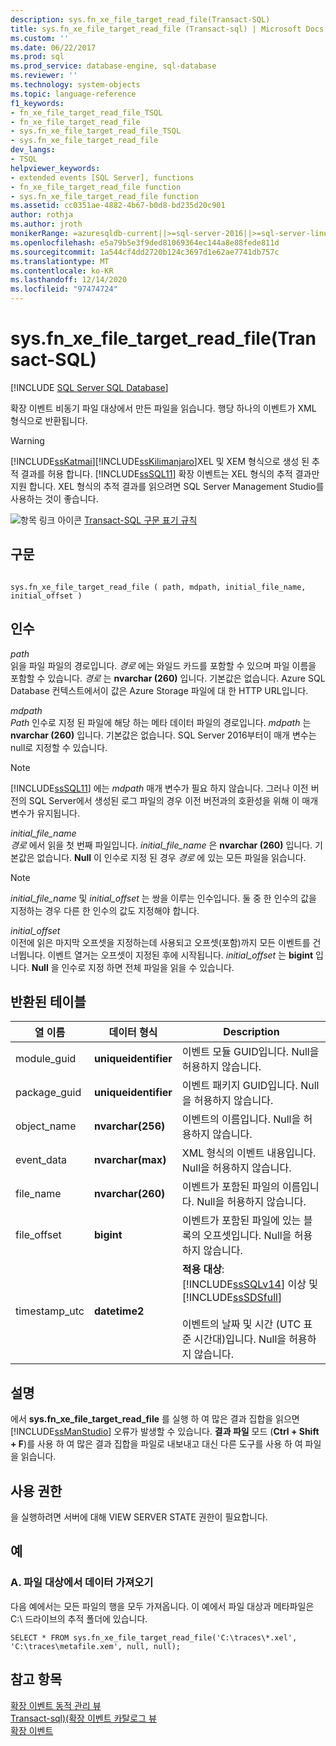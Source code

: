 ```yaml
---
description: sys.fn_xe_file_target_read_file(Transact-SQL)
title: sys.fn_xe_file_target_read_file (Transact-sql) | Microsoft Docs
ms.custom: ''
ms.date: 06/22/2017
ms.prod: sql
ms.prod_service: database-engine, sql-database
ms.reviewer: ''
ms.technology: system-objects
ms.topic: language-reference
f1_keywords:
- fn_xe_file_target_read_file_TSQL
- fn_xe_file_target_read_file
- sys.fn_xe_file_target_read_file_TSQL
- sys.fn_xe_file_target_read_file
dev_langs:
- TSQL
helpviewer_keywords:
- extended events [SQL Server], functions
- fn_xe_file_target_read_file function
- sys.fn_xe_file_target_read_file function
ms.assetid: cc0351ae-4882-4b67-b0d8-bd235d20c901
author: rothja
ms.author: jroth
monikerRange: =azuresqldb-current||>=sql-server-2016||>=sql-server-linux-2017||=azuresqldb-mi-current
ms.openlocfilehash: e5a79b5e3f9ded81069364ec144a8e88fede811d
ms.sourcegitcommit: 1a544cf4dd2720b124c3697d1e62ae7741db757c
ms.translationtype: MT
ms.contentlocale: ko-KR
ms.lasthandoff: 12/14/2020
ms.locfileid: "97474724"
---
```

# <a name="sysfn_xe_file_target_read_file-transact-sql"></a>sys.fn_xe_file_target_read_file(Transact-SQL)
[!INCLUDE [SQL Server SQL Database](../../includes/applies-to-version/sql-asdb.md)]

  확장 이벤트 비동기 파일 대상에서 만든 파일을 읽습니다. 행당 하나의 이벤트가 XML 형식으로 반환됩니다.  
  
> [!WARNING]  
>  [!INCLUDE[ssKatmai](../../includes/sskatmai-md.md)][!INCLUDE[ssKilimanjaro](../../includes/sskilimanjaro-md.md)]XEL 및 XEM 형식으로 생성 된 추적 결과를 허용 합니다. [!INCLUDE[ssSQL11](../../includes/sssql11-md.md)] 확장 이벤트는 XEL 형식의 추적 결과만 지원 합니다. XEL 형식의 추적 결과를 읽으려면 SQL Server Management Studio를 사용하는 것이 좋습니다.    
  
 ![항목 링크 아이콘](../../database-engine/configure-windows/media/topic-link.gif "항목 링크 아이콘") [Transact-SQL 구문 표기 규칙](../../t-sql/language-elements/transact-sql-syntax-conventions-transact-sql.md)  
  
## <a name="syntax"></a>구문  
  
```  
  
sys.fn_xe_file_target_read_file ( path, mdpath, initial_file_name, initial_offset )  
```  
  
## <a name="arguments"></a>인수  
 *path*  
 읽을 파일 파일의 경로입니다. *경로* 에는 와일드 카드를 포함할 수 있으며 파일 이름을 포함할 수 있습니다. *경로* 는 **nvarchar (260)** 입니다. 기본값은 없습니다. Azure SQL Database 컨텍스트에서이 값은 Azure Storage 파일에 대 한 HTTP URL입니다.
  
 *mdpath*  
 *Path* 인수로 지정 된 파일에 해당 하는 메타 데이터 파일의 경로입니다. *mdpath* 는 **nvarchar (260)** 입니다. 기본값은 없습니다. SQL Server 2016부터이 매개 변수는 null로 지정할 수 있습니다.
  
> [!NOTE]  
>  [!INCLUDE[ssSQL11](../../includes/sssql11-md.md)] 에는 *mdpath* 매개 변수가 필요 하지 않습니다. 그러나 이전 버전의 SQL Server에서 생성된 로그 파일의 경우 이전 버전과의 호환성을 위해 이 매개 변수가 유지됩니다.  
  
 *initial_file_name*  
 *경로* 에서 읽을 첫 번째 파일입니다. *initial_file_name* 은 **nvarchar (260)** 입니다. 기본값은 없습니다. **Null** 이 인수로 지정 된 경우 *경로* 에 있는 모든 파일을 읽습니다.  
  
> [!NOTE]  
>  *initial_file_name* 및 *initial_offset* 는 쌍을 이루는 인수입니다. 둘 중 한 인수의 값을 지정하는 경우 다른 한 인수의 값도 지정해야 합니다.  
  
 *initial_offset*  
 이전에 읽은 마지막 오프셋을 지정하는데 사용되고 오프셋(포함)까지 모든 이벤트를 건너뜁니다. 이벤트 열거는 오프셋이 지정된 후에 시작됩니다. *initial_offset* 는 **bigint** 입니다. **Null** 을 인수로 지정 하면 전체 파일을 읽을 수 있습니다.  
  
## <a name="table-returned"></a>반환된 테이블  
  
|열 이름|데이터 형식|Description|  
|-----------------|---------------|-----------------|  
|module_guid|**uniqueidentifier**|이벤트 모듈 GUID입니다. Null을 허용하지 않습니다.|  
|package_guid|**uniqueidentifier**|이벤트 패키지 GUID입니다. Null을 허용하지 않습니다.|  
|object_name|**nvarchar(256)**|이벤트의 이름입니다. Null을 허용하지 않습니다.|  
|event_data|**nvarchar(max)**|XML 형식의 이벤트 내용입니다. Null을 허용하지 않습니다.|  
|file_name|**nvarchar(260)**|이벤트가 포함된 파일의 이름입니다. Null을 허용하지 않습니다.|  
|file_offset|**bigint**|이벤트가 포함된 파일에 있는 블록의 오프셋입니다. Null을 허용하지 않습니다.|  
|timestamp_utc|**datetime2**|**적용 대상**: [!INCLUDE[ssSQLv14](../../includes/sssqlv14-md.md)] 이상 및 [!INCLUDE[ssSDSfull](../../includes/sssdsfull-md.md)]<br /><br />이벤트의 날짜 및 시간 (UTC 표준 시간대)입니다. Null을 허용하지 않습니다.|  

  
## <a name="remarks"></a>설명  
 에서 **sys.fn_xe_file_target_read_file** 를 실행 하 여 많은 결과 집합을 읽으면 [!INCLUDE[ssManStudio](../../includes/ssmanstudio-md.md)] 오류가 발생할 수 있습니다. **결과 파일** 모드 (**Ctrl + Shift + F**)를 사용 하 여 많은 결과 집합을 파일로 내보내고 대신 다른 도구를 사용 하 여 파일을 읽습니다.  
  
## <a name="permissions"></a>사용 권한  
 을 실행하려면 서버에 대해 VIEW SERVER STATE 권한이 필요합니다.  
  
## <a name="examples"></a>예  
  
### <a name="a-retrieving-data-from-file-targets"></a>A. 파일 대상에서 데이터 가져오기  
 다음 예에서는 모든 파일의 행을 모두 가져옵니다. 이 예에서 파일 대상과 메타파일은 C:\ 드라이브의 추적 폴더에 있습니다.  
  
```  
SELECT * FROM sys.fn_xe_file_target_read_file('C:\traces\*.xel', 'C:\traces\metafile.xem', null, null);  
```  
  
## <a name="see-also"></a>참고 항목  
 [확장 이벤트 동적 관리 뷰](../../relational-databases/system-dynamic-management-views/extended-events-dynamic-management-views.md)   
 [Transact-sql&#41;&#40;확장 이벤트 카탈로그 뷰 ](../../relational-databases/system-catalog-views/extended-events-catalog-views-transact-sql.md)   
 [확장 이벤트](../../relational-databases/extended-events/extended-events.md)  
  
  
